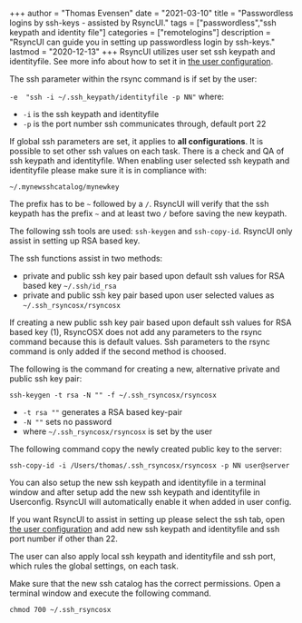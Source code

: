 +++
author = "Thomas Evensen"
date = "2021-03-10"
title =  "Passwordless logins by ssh-keys - assisted by RsyncUI."
tags = ["passwordless","ssh keypath and identity file"]
categories = ["remotelogins"]
description = "RsyncUI can guide you in setting up passwordless login by ssh-keys."
lastmod = "2020-12-13"
+++
RsyncUI utilizes user set ssh keypath and identityfile. See more info about how to set it in [the user configuration](/post/userconfiguration/).

The ssh parameter within the rsync command is if set by the user:

`-e  "ssh -i ~/.ssh_keypath/identityfile -p NN"` where:

- `-i` is the ssh keypath and identityfile
- `-p` is the port number ssh communicates through, default port 22

If global ssh parameters are set, it applies to **all configurations**. It is possible to set other ssh values on each task. There is a check and QA of ssh keypath and identityfile. When enabling user selected ssh keypath and identityfile please make sure it is in compliance with:

`~/.mynewsshcatalog/mynewkey`

The prefix has to be `~` followed by a `/`. RsyncUI will verify that the ssh keypath has the prefix `~` and at least two `/` before saving the new keypath.

The following ssh tools are used: `ssh-keygen` and `ssh-copy-id`. RsyncUI only assist in setting up RSA based key.

The ssh functions assist in two methods:

- private and public ssh key pair based upon default ssh values for RSA based key `~/.ssh/id_rsa`
- private and public ssh key pair based upon user selected values as `~/.ssh_rsyncosx/rsyncosx`

If creating a new public ssh key pair based upon default ssh values for RSA based key (1), RsyncOSX does not add any parameters to the rsync command because this is default values. Ssh parameters to the rsync command is only added if the second method is choosed.

The following is the command for creating a new, alternative private and public ssh key pair:

`ssh-keygen -t rsa -N "" -f ~/.ssh_rsyncosx/rsyncosx`

- `-t rsa ""` generates a RSA based key-pair
- `-N ""` sets no password
- where `~/.ssh_rsyncosx/rsyncosx` is set by the user


The following command copy the newly created public key to the server:

`ssh-copy-id -i /Users/thomas/.ssh_rsyncosx/rsyncosx -p NN user@server`

You can also setup the new ssh keypath and identityfile in a terminal window and after setup add the new ssh keypath and identityfile in Userconfig. RsyncUI will automatically enable it when added in user config.

If you want RsyncUI to assist in setting up please select the ssh tab, open [the user configuration](/post/userconfiguration/) and add new ssh keypath and identityfile and ssh port number if other than 22.

The user can also apply local ssh keypath and identityfile and ssh port, which rules the global settings, on each task.

Make sure that the new ssh catalog has the correct permissions. Open a terminal window and execute the following command.

`chmod 700 ~/.ssh_rsyncosx`
